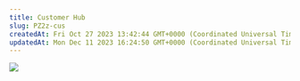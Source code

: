```yaml
---
title: Customer Hub
slug: PZ2z-cus
createdAt: Fri Oct 27 2023 13:42:44 GMT+0000 (Coordinated Universal Time)
updatedAt: Mon Dec 11 2023 16:24:50 GMT+0000 (Coordinated Universal Time)
---
```


![](../../assets/sCVPFpY53Q383C6j9XCO5_image.png)

